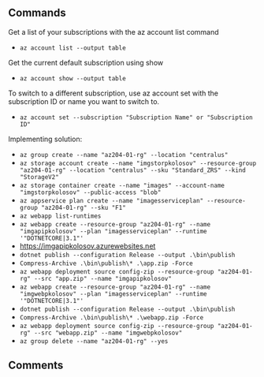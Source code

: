 ## Commands

Get a list of your subscriptions with the az account list command
- `az account list --output table`

Get the current default subscription using show
- `az account show --output table`

To switch to a different subscription, use az account set with the subscription ID or name you want to switch to.
- `az account set --subscription "Subscription Name" or "Subscription ID"`

Implementing solution:

- `az group create --name "az204-01-rg" --location "centralus"`
- `az storage account create --name "imgstorpkolosov" --resource-group "az204-01-rg" --location "centralus" --sku "Standard_ZRS" --kind "StorageV2"`
- `az storage container create --name "images" --account-name "imgstorpkolosov" --public-access "blob"`
- `az appservice plan create --name "imagesserviceplan" --resource-group "az204-01-rg" --sku "F1"`
- `az webapp list-runtimes`
- `az webapp create --resource-group "az204-01-rg" --name "imgapipkolosov" --plan "imagesserviceplan" --runtime '"DOTNETCORE|3.1"'`
- https://imgapipkolosov.azurewebsites.net
- `dotnet publish --configuration Release --output .\bin\publish`
- `Compress-Archive .\bin\publish\* .\app.zip -Force`
- `az webapp deployment source config-zip --resource-group "az204-01-rg" --src "app.zip" --name "imgapipkolosov"`
- `az webapp create --resource-group "az204-01-rg" --name "imgwebpkolosov" --plan "imagesserviceplan" --runtime '"DOTNETCORE|3.1"'`
- `dotnet publish --configuration Release --output .\bin\publish`
- `Compress-Archive .\bin\publish\* .\webapp.zip -Force`
- `az webapp deployment source config-zip --resource-group "az204-01-rg" --src "webapp.zip" --name "imgwebpkolosov"`
- `az group delete --name "az204-01-rg" --yes`

## Comments